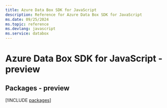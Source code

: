 ```yaml
---
title: Azure Data Box SDK for JavaScript
description: Reference for Azure Data Box SDK for JavaScript
ms.date: 09/25/2024
ms.topic: reference
ms.devlang: javascript
ms.service: databox
---
```

# Azure Data Box SDK for JavaScript - preview
## Packages - preview
[!INCLUDE [packages](data-box-index.md)]